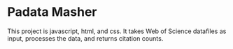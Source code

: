 # Padata Masher
This project is javascript, html, and css. It takes Web of Science datafiles as input, processes the data, and returns citation counts. 
